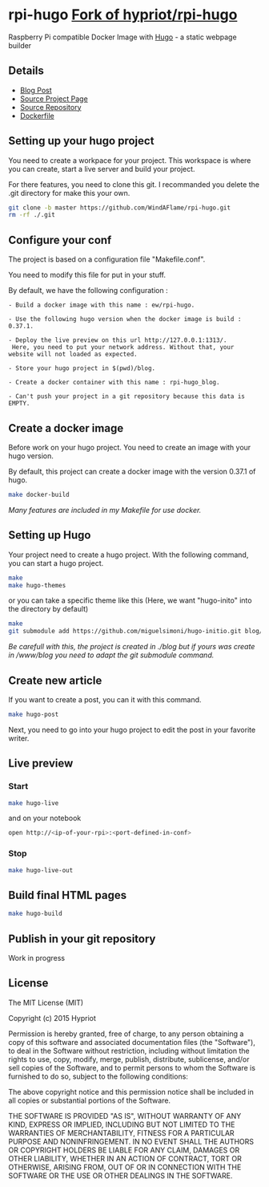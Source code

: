 # rpi-hugo [Fork of hypriot/rpi-hugo](https://github.com/hypriot/rpi-hugo)

Raspberry Pi compatible Docker Image with [Hugo](http://gohugo.io) - a static webpage builder

## Details
- [Blog Post](http://blog.hypriot.com/post/static-website-generation-on-steriods-with-docker/)
- [Source Project Page](https://github.com/hypriot)
- [Source Repository](https://github.com/hypriot/rpi-hugo)
- [Dockerfile](https://github.com/hypriot/rpi-hugo/blob/master/Dockerfile)

## Setting up your hugo project

You need to create a workpace for your project.
This workspace is where you can create, start a live server and build your project.

For there features, you need to clone this git.
I recommanded you delete the .git directory for make this your own.

```bash
git clone -b master https://github.com/WindAFlame/rpi-hugo.git
rm -rf ./.git
``` 

## Configure your conf

The project is based on a configuration file "Makefile.conf".

You need to modify this file for put in your stuff.

By default, we have the following configuration :

```
- Build a docker image with this name : ew/rpi-hugo.
 
- Use the following hugo version when the docker image is build : 0.37.1.

- Deploy the live preview on this url http://127.0.0.1:1313/.
 Here, you need to put your network address. Without that, your website will not loaded as expected.

- Store your hugo project in $(pwd)/blog.

- Create a docker container with this name : rpi-hugo_blog.

- Can't push your project in a git repository because this data is EMPTY.
```

## Create a docker image

Before work on your hugo project. You need to create an image with your hugo version.

By default, this project can create a docker image with the version 0.37.1 of hugo.

```bash
make docker-build
```

_Many features are included in my Makefile for use docker._

## Setting up Hugo

Your project need to create a hugo project. With the following command, you can start a hugo project.

```bash
make
make hugo-themes
```
or you can take a specific theme like this (Here, we want "hugo-inito" into the directory by default)

```bash
make
git submodule add https://github.com/miguelsimoni/hugo-initio.git blog/themes/hugo-initio
```

*Be carefull with this, the project is created in ./blog but if yours was create in /www/blog you need to adapt the git submodule command.*

## Create new article

If you want to create a post, you can it with this command.

```bash
make hugo-post
```
Next, you need to go into your hugo project to edit the post in your favorite writer.

## Live preview

### Start

```bash
make hugo-live
```
and on your notebook

```bash
open http://<ip-of-your-rpi>:<port-defined-in-conf>
```

### Stop

```bash
make hugo-live-out
```

## Build final HTML pages

```bash
make hugo-build
```

## Publish in your git repository

Work in progress

## License

The MIT License (MIT)

Copyright (c) 2015 Hypriot

Permission is hereby granted, free of charge, to any person obtaining a copy
of this software and associated documentation files (the "Software"), to deal
in the Software without restriction, including without limitation the rights
to use, copy, modify, merge, publish, distribute, sublicense, and/or sell
copies of the Software, and to permit persons to whom the Software is
furnished to do so, subject to the following conditions:

The above copyright notice and this permission notice shall be included in all
copies or substantial portions of the Software.

THE SOFTWARE IS PROVIDED "AS IS", WITHOUT WARRANTY OF ANY KIND, EXPRESS OR
IMPLIED, INCLUDING BUT NOT LIMITED TO THE WARRANTIES OF MERCHANTABILITY,
FITNESS FOR A PARTICULAR PURPOSE AND NONINFRINGEMENT. IN NO EVENT SHALL THE
AUTHORS OR COPYRIGHT HOLDERS BE LIABLE FOR ANY CLAIM, DAMAGES OR OTHER
LIABILITY, WHETHER IN AN ACTION OF CONTRACT, TORT OR OTHERWISE, ARISING FROM,
OUT OF OR IN CONNECTION WITH THE SOFTWARE OR THE USE OR OTHER DEALINGS IN THE
SOFTWARE.
